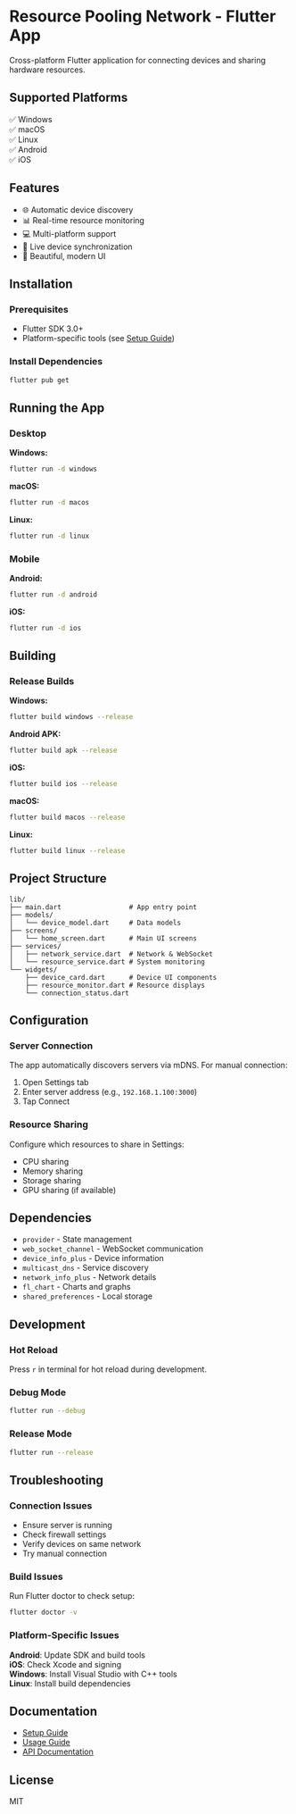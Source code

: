 # Resource Pooling Network - Flutter App

Cross-platform Flutter application for connecting devices and sharing hardware resources.

## Supported Platforms

✅ Windows  
✅ macOS  
✅ Linux  
✅ Android  
✅ iOS  

## Features

- 🌐 Automatic device discovery
- 📊 Real-time resource monitoring
- 💻 Multi-platform support
- 🔄 Live device synchronization
- 📱 Beautiful, modern UI

## Installation

### Prerequisites

- Flutter SDK 3.0+
- Platform-specific tools (see [Setup Guide](../docs/SETUP_GUIDE.md))

### Install Dependencies

```bash
flutter pub get
```

## Running the App

### Desktop

**Windows:**
```bash
flutter run -d windows
```

**macOS:**
```bash
flutter run -d macos
```

**Linux:**
```bash
flutter run -d linux
```

### Mobile

**Android:**
```bash
flutter run -d android
```

**iOS:**
```bash
flutter run -d ios
```

## Building

### Release Builds

**Windows:**
```bash
flutter build windows --release
```

**Android APK:**
```bash
flutter build apk --release
```

**iOS:**
```bash
flutter build ios --release
```

**macOS:**
```bash
flutter build macos --release
```

**Linux:**
```bash
flutter build linux --release
```

## Project Structure

```
lib/
├── main.dart                 # App entry point
├── models/
│   └── device_model.dart     # Data models
├── screens/
│   └── home_screen.dart      # Main UI screens
├── services/
│   ├── network_service.dart  # Network & WebSocket
│   └── resource_service.dart # System monitoring
└── widgets/
    ├── device_card.dart      # Device UI components
    ├── resource_monitor.dart # Resource displays
    └── connection_status.dart
```

## Configuration

### Server Connection

The app automatically discovers servers via mDNS. For manual connection:

1. Open Settings tab
2. Enter server address (e.g., `192.168.1.100:3000`)
3. Tap Connect

### Resource Sharing

Configure which resources to share in Settings:
- CPU sharing
- Memory sharing
- Storage sharing
- GPU sharing (if available)

## Dependencies

- `provider` - State management
- `web_socket_channel` - WebSocket communication
- `device_info_plus` - Device information
- `multicast_dns` - Service discovery
- `network_info_plus` - Network details
- `fl_chart` - Charts and graphs
- `shared_preferences` - Local storage

## Development

### Hot Reload

Press `r` in terminal for hot reload during development.

### Debug Mode

```bash
flutter run --debug
```

### Release Mode

```bash
flutter run --release
```

## Troubleshooting

### Connection Issues

- Ensure server is running
- Check firewall settings
- Verify devices on same network
- Try manual connection

### Build Issues

Run Flutter doctor to check setup:
```bash
flutter doctor -v
```

### Platform-Specific Issues

**Android**: Update SDK and build tools  
**iOS**: Check Xcode and signing  
**Windows**: Install Visual Studio with C++ tools  
**Linux**: Install build dependencies  

## Documentation

- [Setup Guide](../docs/SETUP_GUIDE.md)
- [Usage Guide](../docs/USAGE.md)
- [API Documentation](../docs/API.md)

## License

MIT



